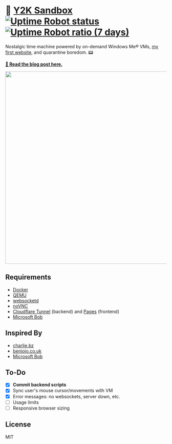 # 💾 [Y2K Sandbox](https://jarv.is/y2k/) [![Uptime Robot status](https://img.shields.io/uptimerobot/status/m785127956-49458d510e68142930db872d?logo=windows%2095)](https://jarv.is/y2k/) [![Uptime Robot ratio (7 days)](https://img.shields.io/uptimerobot/ratio/7/m785127956-49458d510e68142930db872d?color=%23638ebd)](https://status.pipe.fail/check/597930)

Nostalgic time machine powered by on-demand Windows Me® VMs, [my first website](https://github.com/jakejarvis/my-first-website), and quarantine boredom. 📟

[**📝 Read the blog post here.**](https://jarv.is/notes/y2k-sandbox/)

<p align="center"><a href="https://jarv.is/y2k/"><img width="600" src="screenshot.png"></a></p>

## Requirements

- [Docker](https://www.docker.com/)
- [QEMU](https://www.qemu.org/)
- [websocketd](https://github.com/joewalnes/websocketd)
- [noVNC](https://github.com/novnc/noVNC)
- [Cloudflare Tunnel](https://www.cloudflare.com/products/tunnel/) (backend) and [Pages](https://pages.cloudflare.com/) (frontend)
- [Microsoft Bob](https://en.wikipedia.org/wiki/Microsoft_Bob)

## Inspired By

- [charlie.bz](https://charlie.bz/)
- [benjojo.co.uk](https://benjojo.co.uk/)
- [Microsoft Bob](https://en.wikipedia.org/wiki/Microsoft_Bob)

## To-Do

- [x] **Commit backend scripts**
- [x] Sync user's mouse cursor/movements with VM
- [x] Error messages: no websockets, server down, etc.
- [ ] Usage limits
- [ ] Responsive browser sizing

## License

MIT
